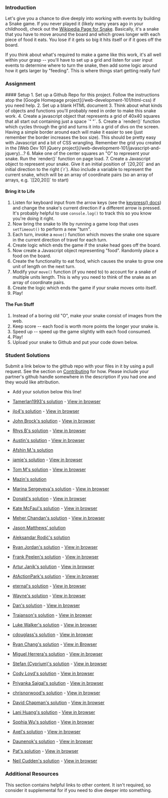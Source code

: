 ### Introduction
Let's give you a chance to dive deeply into working with events by building a Snake game.  If you never played it (likely many years ago in your childhood), check out the [Wikipedia Page for Snake](http://en.wikipedia.org/wiki/Snake_(video_game)).  Basically, it's a snake that you have to move around the board and which grows longer with each piece of food it eats.  You lose if it gets so big it hits itself or if it goes off the board.

If you think about what's required to make a game like this work, it's all well within your grasp -- you'll have to set up a grid and listen for user input events to determine where to turn the snake, then add some logic around how it gets larger by "feeding".  This is where things start getting really fun!

### Assignment

<div class="lesson-content__panel" markdown="1">
#### Setup
1. Set up a Github Repo for this project.  Follow the instructions atop the [Google Homepage project](/web-development-101/html-css) if you need help.
2. Set up a blank HTML document
3. Think about what kinds of objects and functions you'll probably need in order to make this snake work.
4. Create a javascript object that represents a grid of 40x40 squares that all start out containing just a space `" "`.
5. Create a `render()` function which cycles through the grid and turns it into a grid of divs on the screen.  Having a simple border around each will make it easier to see (just remember the border increases the box size).  This should be pretty easy with Javascript and a bit of CSS wrangling.  Remember the grid you created in the [Web Dev 101 jQuery project](/web-development-101/javascript-and-jquery)...?
6. Make one of the center squares an "O" to represent your snake.  Run the `render()` function on page load.
7. Create a Javascript object to represent your snake.  Give it an initial position of `[20,20]` and an initial direction to the right (`r`).  Also include a variable to represent the current snake, which will be an array of coordinate pairs (so an array of arrays, e.g. `[[20,20]]` to start)

#### Bring it to Life

1. Listen for keyboard input from the arrow keys (see the [keypress() docs](http://api.jquery.com/keypress/)) and change the snake's current direction if a different arrow is pressed.  It's probably helpful to use `console.log()` to track this so you know you're doing it right.
2. Now bring the snake to life by running a game loop that uses `setTimeout()` to perform a new "turn".
3. Each turn, invoke a `move()` function which moves the snake one square in the current direction of travel for each turn.
4. Create logic which ends the game if the snake head goes off the board.
5. Now create a Javascript object representing "food".  Randomly place a food on the board.
6. Create the functionality to eat food, which causes the snake to grow one unit of length on the next turn.
7. Modify your `move()` function (if you need to) to account for a snake of multiple units length.  This is why you need to think of the snake as an array of coordinate pairs.
8. Create the logic which ends the game if your snake moves onto itself.
9. Play!

#### The Fun Stuff

1. Instead of a boring old "O", make your snake consist of images from the web.
2. Keep score -- each food is worth more points the longer your snake is.
3. Speed up -- speed up the game slightly with each food consumed.
4. Play!
5. Upload your snake to Github and put your code down below.
</div>

### Student Solutions
Submit a link below to the github repo with your files in it by using a pull request.  See the section on [Contributing](http://github.com/TheOdinProject/curriculum/blob/master/contributing.md) for how.  Please include your partner's github handle somewhere in the description if you had one and they would like attribution.

* Add your solution below this line!
* [Tamerlan1993's solution](https://github.com/Tamerlan1993/03.03.2017-JS-practise/tree/master/snake) - [View in browser](https://cdn.rawgit.com/Tamerlan1993/03.03.2017-JS-practise/af80c91f/snake/index.html)

* [jlo4's solution](https://github.com/jlo4/snake-game) - [View in browser](https://rawgit.com/jlo4/snake-game/master/index.html)
* [John Brock's solution](https://github.com/Khanthulhu/snakeGame) - [View in browser](https://khanthulhu.github.io/snakeGame/)
* [Rhys B's solution](https://github.com/105ron/snake) - [View in browser](https://105ron.github.io/snake/)
* [Austin's solution](https://github.com/CouchofTomato/snake) - [View in browser](https://couchoftomato.github.io/snake/)
* [Afshin M.'s solution](https://github.com/afshinator/js-snake)
* [jamie's solution](https://github.com/Jberczel/odin-javascript/tree/master/snake) - [View in browser](http://jsfiddle.net/Jberczel/xvEt5/)
* [Tom M's solution](https://github.com/tim5046/projectOdin/tree/master/Javascript/Snake) - [View in browser](http://htmlpreview.github.io/?https://github.com/tim5046/projectOdin/blob/master/Javascript/Snake/index.html)
* [Mazin's solution](https://github.com/muzfuz/JS_Snake)
* [Marina Sergeyeva's solution](https://github.com/imousterian/OdinProject/tree/master/Project5_3_Snake) - [View in browser](http://htmlpreview.github.io/?https://github.com/imousterian/OdinProject/blob/master/Project5_3_Snake/index.html)
* [Donald's solution](https://github.com/donaldali/odin-js-jquery/tree/master/snake) - [View in browser](http://htmlpreview.github.io/?https://github.com/donaldali/odin-js-jquery/blob/master/snake/index.html)
* [Kate McFaul's solution](https://github.com/craftykate/odin-project/tree/master/Chapter_06-JavaScript_and_jQuery/snake) - [View in browser](http://katemcfaul.com/snake)
*  [Meher Chandan's solution](https://github.com/meherchandan/Snake) - [View in browser](http://htmlpreview.github.io/?https://github.com/meherchandan/Snake/blob/master/index.html)
*  [Jason Matthews' solution](https://jsfiddle.net/e2zhssyj/13/)
*  [Aleksandar Rodić's solution](https://github.com/rodic/TOP---js-assignments/tree/master/Project%20-%20jQuery%20and%20the%20DOM)
*  [Ryan Jordan's solution](https://github.com/krjordan/odin-project/tree/master/snake-clone) - [View in browser](http://htmlpreview.github.io/?https://github.com/krjordan/odin-project/tree/master/snake-clone/index.html)
*  [Frank Peelen's solution](https://github.com/FrankPeelen/Snake-Browser-JS) - [View in browser](http://rawgit.com/FrankPeelen/Snake-Browser-JS/master/index.html)
*  [Artur Janik's solution](https://github.com/ArturJanik/TOPJS/tree/master/Project3) - [View in browser](https://rawgit.com/ArturJanik/TOPJS/master/Project3/index.html)
*  [AtActionPark's solution](https://github.com/AtActionPark/odin_jquery_and_the_dom) - [View in browser](http://htmlpreview.github.io/?https://github.com/AtActionPark/odin_jquery_and_the_dom/blob/master/index.html)
*  [eternal's solution](https://github.com/3ternal/snake) - [View in browser](http://htmlpreview.github.io/?https://github.com/3ternal/snake/blob/master/index.html)
*  [Wayne's solution](https://github.com/wayneho/snake) - [View in browser](https://rawgit.com/wayneho/snake/master/index.html)
*  [Dan's solution](https://github.com/vickerdj/snake) - [View in browser](http://vickerdj.github.io/snake/)
*  [Trajanson's solution](https://github.com/Trajanson/snake-js) - [View in browser](http://projects.trajanson.com/js-snake/)
*  [Luke Walker's solution](https://github.com/ubershibs/odin-js-course/tree/master/snake) - [View in browser](https://htmlpreview.github.io/?https://github.com/ubershibs/odin-js-course/blob/master/snake/index.html)
*  [cdouglass's solution](https://github.com/cdouglass/odin-project-exercises/tree/master/javascript/snake) - [View in browser](https://rawgit.com/cdouglass/odin-project-exercises/master/javascript/snake/app/snake.html)
*  [Ryan Chang's solution](https://github.com/chang-ryan/javascript-fun/tree/master/js-snake) - [View in Browser](https://rawgit.com/chang-ryan/javascript-fun/master/js-snake/index.html)
*  [Miguel Herrera's solution](https://github.com/migueloherrera/jquery-snake) - [View in browser](http://htmlpreview.github.io/?https://github.com/migueloherrera/jquery-snake/blob/master/index.html)
*  [Stefan (Cyprium)'s solution](https://github.com/dev-cyprium/snake/blob/master/index.html) - [View in browser](http://htmlpreview.github.io/?https://github.com/dev-cyprium/snake/blob/master/index.html)
* [Cody Loyd's solution](https://github.com/codyloyd/javascriptSnake) - [View in browser](http://codyloyd.com/javascriptSnake/)
* [Priyanka Saigal's solution](https://github.com/psaigal/Snake) - [View in browser](http://htmlpreview.github.io/?https://github.com/psaigal/Snake/blob/master/snake.html)
* [chrisnorwood's solution](https://github.com/chrisnorwood/js-snake) - [View in browser](https://chrisnorwood.github.io/js-snake/)
* [David Chapman's solution](https://github.com/davidchappy/snake) - [View in browser](https://davidchappy.github.io/snake/snake.html)
* [Lani Huang's solution](https://github.com/laniywh/the-odin-project/tree/master/js/snake) - [View in browser](http://cdn.rawgit.com/laniywh/the-odin-project/master/js/snake/index.html)
* [Sophia Wu's solution](https://github.com/SophiaLWu/snake-game) - [View in browser](https://sophialwu.github.io/snake-game/)
* [Axel's solution](https://github.com/afuh/snake-game) - [View in browser](https://afuh.github.io/snake-game/)
* [Daunenok's solution](https://github.com/daunenok/snake) - [View in browser](https://daunenok.github.io/snake/)
* [Pat's solution](https://github.com/Pat878) - [View in browser](https://pat878.github.io/JS_Snake/)
* [Neil Cudden's solution](https://github.com/ncud4bloc/Snakes) - [View in browser](https://ncud4bloc.github.io/Snakes/HTML/index.html)


### Additional Resources
This section contains helpful links to other content. It isn't required, so consider it supplemental for if you need to dive deeper into something.
